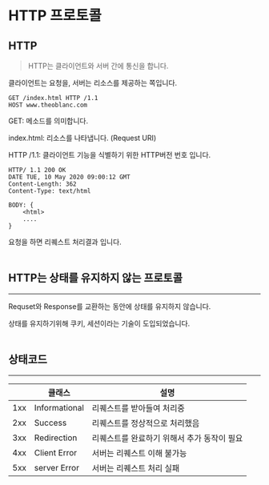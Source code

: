 # HTTP 프로토콜

## HTTP

> HTTP는 클라이언트와 서버 간에 통신을 합니다.

클라이언트는 요청을, 서버는 리소스를 제공하는 쪽입니다.

```
GET /index.html HTTP /1.1
HOST www.theoblanc.com
```

GET: 메소드를 의미합니다.

index.html: 리소스를 나타냅니다. (Request URI)

HTTP /1.1: 클라이언트 기능을 식별하기 위한 HTTP버전 번호 입니다.

```
HTTP/ 1.1 200 OK
DATE TUE, 10 May 2020 09:00:12 GMT
Content-Length: 362
Content-Type: text/html

BODY: {
    <html>
    ....
}
```

요청을 하면 리퀘스트 처리결과 입니다.
<br></br>

## HTTP는 상태를 유지하지 않는 프로토콜

---

Requset와 Response를 교환하는 동안에 상태를 유지하지 않습니다.

상태를 유지하기위해 쿠키, 세션이라는 기술이 도입되었습니다.
<br></br>

## 상태코드

---

|     | 클래스        | 설명                                        |
| --- | ------------- | ------------------------------------------- |
| 1xx | Informational | 리퀘스트를 받아들여 처리중                  |
| 2xx | Success       | 리퀘스트를 정상적으로 처리했음              |
| 3xx | Redirection   | 리퀘스트를 완료하기 위해서 추가 동작이 필요        |
| 4xx | Client Error  | 서버는 리퀘스트 이해 불가능                 |
| 5xx | server Error  | 서버는 리퀘스트 처리 실패                   |


